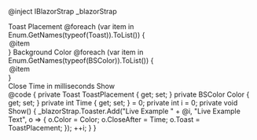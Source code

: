 ﻿@inject IBlazorStrap _blazorStrap
<div aria-live="polite" aria-atomic="true" class="position-relative bd-example-toasts" style="overflow-y: scroll ">
    <BSToaster/>
</div>

<div class="input-group">
    <span class="input-group-text">Toast Placement</span>
    <BSInput InputType="InputType.Select" @bind-Value="ToastPlacement">
        @foreach (var item in  Enum.GetNames(typeof(Toast)).ToList())
        {
            <option value="@item">@item</option>
        }
    </BSInput>
    <span class="input-group-text">Background Color</span>
    <BSInput InputType="InputType.Select" @bind-Value="Color">
        @foreach (var item in  Enum.GetNames(typeof(BSColor)).ToList())
        {
            <option value="@item">@item</option>
        }
    </BSInput>
</div>
<div class="input-group">
    <span class="input-group-text">Close Time in milliseconds</span>
    <BSInput InputType="InputType.Text" @bind-Value="Time"/>
    <BSButton @onclick="Show" Color="BSColor.Primary">Show</BSButton>
</div>
@code
{
    private Toast ToastPlacement { get; set; }
    private BSColor Color { get; set; }
    private int Time { get; set; } = 0;
    private int i = 0;
    private void Show()
    {
        _blazorStrap.Toaster.Add("Live Example " + @i, "Live Example Text", o =>
        {
            o.Color = Color;
            o.CloseAfter = Time;
            o.Toast = ToastPlacement;
        });
        ++i;
    }
}